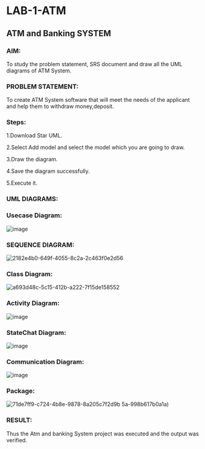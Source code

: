# LAB-1-ATM
## ATM and Banking SYSTEM
### AIM: 
To study the problem statement, SRS document and draw all the UML diagrams of ATM
System.
### PROBLEM STATEMENT:
To create ATM System software that will meet the needs of the applicant and help them
to withdraw money,deposit.
### Steps:

1.Download Star UML.

2.Select Add model and select the model which you are going to draw.

3.Draw the diagram.

4.Save the diagram successfully.

5.Execute it.
### UML DIAGRAMS:
### Usecase Diagram:
![image](https://github.com/Selvakumar525/LAB-1-ATM/assets/120643262/8ce86d25-7e91-48f7-80a6-32f7f7a96ee6)
### SEQUENCE DIAGRAM:
![2182e4b0-649f-4055-8c2a-2c463f0e2d56](https://github.com/user-attachments/assets/727d7677-eae0-4ea0-b46a-8bd880313d55)

### Class Diagram:
![a693d48c-5c15-412b-a222-7f15de158552](https://github.com/user-attachments/assets/122a5989-95ad-4e0b-8378-2515deb520b6)

### Activity Diagram:
![image](https://github.com/Selvakumar525/LAB-1-ATM/assets/120643262/ea747816-8120-45af-bee6-877e707651a9)
### StateChat Diagram:
![image](https://github.com/Selvakumar525/LAB-1-ATM/assets/120643262/77039d10-a3a6-4c3c-a402-c788e899fae4)
### Communication Diagram:
![image](https://github.com/Selvakumar525/LAB-1-ATM/assets/120643262/3b96d3db-0511-4dc5-b84d-535433178739)
### Package:
![71de7ff9-c724-4b8e-9878-8a205c7f2d9b](https://github.com/user-attachments/assets/1e28cace-e34c-4783-98fc-ef0532c20ab6)
5a-998b617b0a1a)

### RESULT: 
Thus the Atm and banking System project was executed and the output was verified.
